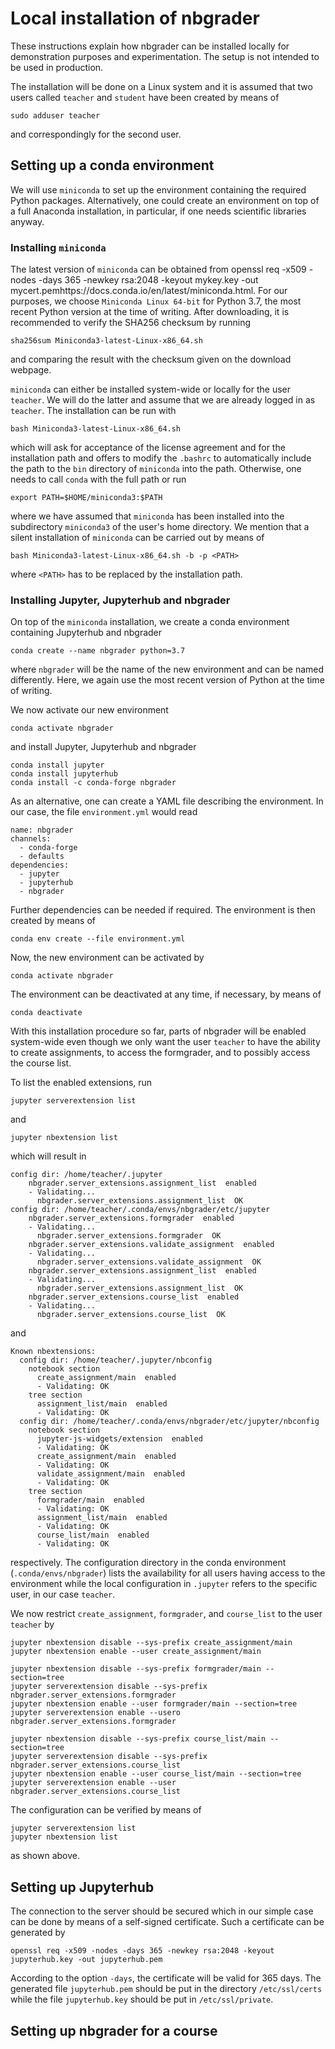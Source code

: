 # Local installation of nbgrader

These instructions explain how nbgrader can be installed locally for demonstration
purposes and experimentation. The setup is not intended to be used in production.

The installation will be done on a Linux system and it is assumed that two users called
`teacher` and `student` have been created by means of
```
sudo adduser teacher
```
and correspondingly for the second user.
 
## Setting up a conda environment

We will use `miniconda` to set up the environment containing the required Python
packages. Alternatively, one could create an environment on top of a full Anaconda
installation, in particular, if one needs scientific libraries anyway.

### Installing `miniconda`

The latest version of `miniconda` can be obtained from
openssl req -x509 -nodes -days 365 -newkey rsa:2048 -keyout mykey.key -out mycert.pemhttps://docs.conda.io/en/latest/miniconda.html. For our purposes, we choose
`Miniconda Linux 64-bit` for Python 3.7, the most recent Python version at the
time of writing. After downloading, it is recommended to verify the SHA256 checksum
by running
```
sha256sum Miniconda3-latest-Linux-x86_64.sh
```
and comparing the result with the checksum given on the download webpage.

`miniconda` can either be installed system-wide or locally for the user `teacher`.
We will do the latter and assume that we are already logged in as `teacher`. The
installation can be run with
```
bash Miniconda3-latest-Linux-x86_64.sh
```
which will ask for acceptance of the license agreement and for the installation path
and offers to modify the `.bashrc` to automatically include the path to the `bin`
directory of `miniconda` into the path. Otherwise, one needs to call `conda` with
the full path or run
```
export PATH=$HOME/miniconda3:$PATH
```
where we have assumed that `miniconda` has been installed into the subdirectory
`miniconda3` of the user's home directory. We mention that a silent installation
of `miniconda` can be carried out by means of
```
bash Miniconda3-latest-Linux-x86_64.sh -b -p <PATH>
```
where `<PATH>` has to be replaced by the installation path.

### Installing Jupyter, Jupyterhub and nbgrader

On top of the `miniconda` installation, we create a conda environment containing 
Jupyterhub and nbgrader
```
conda create --name nbgrader python=3.7
```
where `nbgrader` will be the name of the new environment and can be named
differently. Here, we again use the most recent version of Python at the time of
writing.

We now activate our new environment
```
conda activate nbgrader
```
and install Jupyter, Jupyterhub and nbgrader
```
conda install jupyter
conda install jupyterhub
conda install -c conda-forge nbgrader
```

As an alternative, one can create a YAML file describing the environment. In our
case, the file `environment.yml` would read
```
name: nbgrader
channels:
  - conda-forge
  - defaults
dependencies:
  - jupyter
  - jupyterhub
  - nbgrader
```
Further dependencies can be needed if required. The environment is then created by
means of
```
conda env create --file environment.yml
```
Now, the new environment can be activated by
```
conda activate nbgrader
```

The environment can be deactivated at any time, if necessary, by means of
```
conda deactivate
```

With this installation procedure so far, parts of nbgrader will be enabled system-wide
even though we only want the user `teacher` to have the ability to create assignments,
to access the formgrader, and to possibly access the course list.

To list the enabled extensions, run
```
jupyter serverextension list
```
and
```
jupyter nbextension list
```
which will result in
```
config dir: /home/teacher/.jupyter
    nbgrader.server_extensions.assignment_list  enabled
    - Validating...
      nbgrader.server_extensions.assignment_list  OK
config dir: /home/teacher/.conda/envs/nbgrader/etc/jupyter
    nbgrader.server_extensions.formgrader  enabled
    - Validating...
      nbgrader.server_extensions.formgrader  OK
    nbgrader.server_extensions.validate_assignment  enabled
    - Validating...
      nbgrader.server_extensions.validate_assignment  OK
    nbgrader.server_extensions.assignment_list  enabled
    - Validating...
      nbgrader.server_extensions.assignment_list  OK
    nbgrader.server_extensions.course_list  enabled
    - Validating...
      nbgrader.server_extensions.course_list  OK
```
and
```
Known nbextensions:
  config dir: /home/teacher/.jupyter/nbconfig
    notebook section
      create_assignment/main  enabled
      - Validating: OK
    tree section
      assignment_list/main  enabled
      - Validating: OK
  config dir: /home/teacher/.conda/envs/nbgrader/etc/jupyter/nbconfig
    notebook section
      jupyter-js-widgets/extension  enabled
      - Validating: OK
      create_assignment/main  enabled
      - Validating: OK
      validate_assignment/main  enabled
      - Validating: OK
    tree section
      formgrader/main  enabled
      - Validating: OK
      assignment_list/main  enabled
      - Validating: OK
      course_list/main  enabled
      - Validating: OK

```
respectively. The configuration directory in the conda environment
(`.conda/envs/nbgrader`) lists the availability for all users having access to 
the environment while the local configuration in `.jupyter` refers to the specific
user, in our case `teacher`.

We now restrict `create_assignment`, `formgrader`, and  `course_list` to the
user `teacher` by
```
jupyter nbextension disable --sys-prefix create_assignment/main
jupyter nbextension enable --user create_assignment/main
```
```
jupyter nbextension disable --sys-prefix formgrader/main --section=tree
jupyter serverextension disable --sys-prefix nbgrader.server_extensions.formgrader
jupyter nbextension enable --user formgrader/main --section=tree
jupyter serverextension enable --usero nbgrader.server_extensions.formgrader
```
```
jupyter nbextension disable --sys-prefix course_list/main --section=tree
jupyter serverextension disable --sys-prefix nbgrader.server_extensions.course_list
jupyter nbextension enable --user course_list/main --section=tree
jupyter serverextension enable --user nbgrader.server_extensions.course_list
```
The configuration can be verified by means of 
```
jupyter serverextension list
jupyter nbextension list
```
as shown above.

## Setting up Jupyterhub

The connection to the server should be secured which in our simple case can be
done by means of a self-signed certificate. Such a certificate can be generated
by
```
openssl req -x509 -nodes -days 365 -newkey rsa:2048 -keyout jupyterhub.key -out jupyterhub.pem
```
According to the option `-days`, the certificate will be valid for 365 days. The
generated file `jupyterhub.pem` should be put in the directory `/etc/ssl/certs`
while the file `jupyterhub.key` should be put in `/etc/ssl/private`.

## Setting up nbgrader for a course
